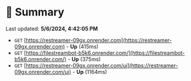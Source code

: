 # 📖 Summary
Last updated: **5/6/2024, 4:42:05 PM**

- `GET` [https://restreamer-09gx.onrender.com](https://restreamer-09gx.onrender.com) - **Up** (415ms)
- `GET` [https://filestreambot-b5k6.onrender.com/](https://filestreambot-b5k6.onrender.com/) - **Up** (375ms)
- `GET` [https://restreamer-09gx.onrender.com/ui](https://restreamer-09gx.onrender.com/ui) - **Up** (1164ms)
